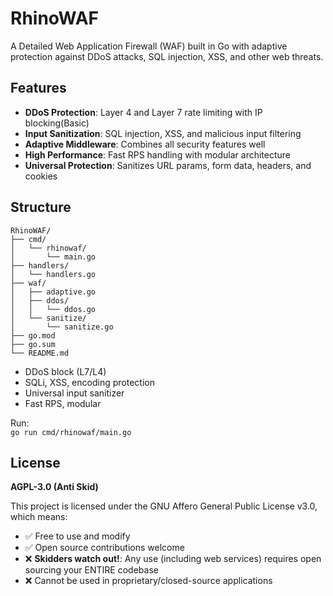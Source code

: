 # RhinoWAF

A Detailed Web Application Firewall (WAF) built in Go with adaptive protection against DDoS attacks, SQL injection, XSS, and other web threats.

## Features

- **DDoS Protection**: Layer 4 and Layer 7 rate limiting with IP blocking(Basic)
- **Input Sanitization**: SQL injection, XSS, and malicious input filtering  
- **Adaptive Middleware**: Combines all security features well
- **High Performance**: Fast RPS handling with modular architecture
- **Universal Protection**: Sanitizes URL params, form data, headers, and cookies

## Structure

```
RhinoWAF/
├── cmd/
│   └── rhinowaf/
│       └── main.go
├── handlers/
│   └── handlers.go
├── waf/
│   ├── adaptive.go
│   ├── ddos/
│   │   └── ddos.go
│   └── sanitize/
│       └── sanitize.go
├── go.mod
├── go.sum
└── README.md
```

- DDoS block (L7/L4)
- SQLi, XSS, encoding protection
- Universal input sanitizer
- Fast RPS, modular

Run:  
`go run cmd/rhinowaf/main.go`

## License

**AGPL-3.0 (Anti Skid)**

This project is licensed under the GNU Affero General Public License v3.0, which means:

- ✅ Free to use and modify
- ✅ Open source contributions welcome  
- ❌ **Skidders watch out!**: Any use (including web services) requires open sourcing your ENTIRE codebase
- ❌ Cannot be used in proprietary/closed-source applications
